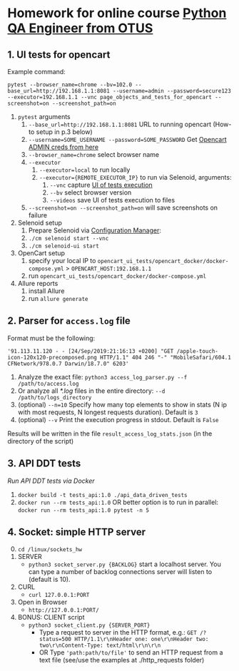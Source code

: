 # Homework for online course [Python QA Engineer from OTUS](https://otus.ru/lessons/avtomatizaciya-web-testirovaniya/)

## 1. UI tests for opencart

Example command:

```
pytest --browser_name=chrome --bv=102.0 --base_url=http://192.168.1.1:8081 --username=admin --password=secure123 --executor=192.168.1.1 --vnc page_objects_and_tests_for_opencart --screenshot=on --screenshot_path=on

```

1. `pytest` arguments
   1. `--base_url=http://192.168.1.1:8081` URL to running opencart (How-to setup in p.3 below)
   2. `--username=SOME_USERNAME --password=SOME_PASSWORD` Get [Opencart ADMIN creds from here](https://gist.github.com/konflic/ecd93a4bf7666d97d62bcecbe2713e55)
   3. `--browser_name=chrome` select browser name
   4. `--executor`
      1. `--executor=local` to run locally
      2. `--executor={REMOTE_EXECUTOR_IP}` to run via Selenoid, arguments:
         1. `--vnc` capture [UI of tests execution](https://aerokube.com/selenoid-ui/latest/)
         2. `--bv` select browser version
         3. `--videos` save UI of tests execution to files 
   5. `--screenshot=on --screenshot_path=on` will save screenshots on failure
2. Selenoid setup
   1. Prepare Selenoid via [Configuration Manager](https://aerokube.com/cm/latest/):
   2. `./cm selenoid start --vnc`
   3. `./cm selenoid-ui start`
3. OpenCart setup
   1. specify your local IP to `opencart_ui_tests/opencart_docker/docker-compose.yml` > `OPENCART_HOST:192.168.1.1`
   2. run `opencart_ui_tests/opencart_docker/docker-compose.yml`
4. Allure reports
   1. install Allure
   2. run `allure generate`

## 2. Parser for `access.log` file

Format must be the following:

`'91.113.11.120 - - [24/Sep/2019:21:16:13 +0200] "GET /apple-touch-icon-120x120-precomposed.png HTTP/1.1" 404 246 "-" "MobileSafari/604.1 CFNetwork/978.0.7 Darwin/18.7.0" 6203'`

1. Analyze the exact file: `python3 access_log_parser.py --f /path/to/access.log`
2. Or analyze all _*.log_ files in the entire directory: `--d /path/to/logs_directory`
3. (optional) `--n=10` Specify how many top elements to show in stats (N ip with most requests, N longest requests
   duration). Default is `3`
4. (optional) `--v` Print the execution progress in stdout. Default is `False`

Results will be written in the file `result_access_log_stats.json` (in the directory of the script)


## 3. API DDT tests
_Run API DDT tests via Docker_
1. `docker build -t tests_api:1.0 ./api_data_driven_tests`
2. `docker run --rm tests_api:1.0`
   OR better option is to run in parallel:
    `docker run --rm tests_api:1.0 pytest -n 5` 


## 4. Socket: simple HTTP server

0. `cd /linux/sockets_hw`
1. SERVER
   - `python3 socket_server.py {BACKLOG}` start a localhost server. You can type a number of backlog connections server
     will listen to (default is 10).
2. CURL
   - `curl 127.0.0.1:PORT`
3. Open in Browser
   - `http://127.0.0.1:PORT/`
4. BONUS: CLIENT script
   - `python3 socket_client.py {SERVER_PORT}`
      - Type a request to server in the HTTP format, e.g.:
        `GET /?status=500 HTTP/1.1\r\nHeader one: one\r\nHeader two: two\r\nContent-Type: text/html\r\n\r\n`
      - OR Type `'path:path/to/file'` to send an HTTP request from a text file (see/use the examples at ./http_requests
        folder)
